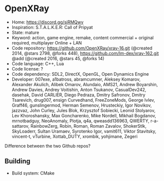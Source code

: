 # OpenXRay

- Home: https://discord.gg/sjRMQwv
- Inspiration: S.T.A.L.K.E.R: Call of Pripyat
- State: mature
- Keyword: action, game engine, remake, content commercial + original required, multiplayer Online + LAN
- Code repository: https://github.com/OpenXRay/xray-16.git (@created 2014, @stars 2798, @forks 448), https://github.com/Im-dex/xray-162.git @add (@created 2016, @stars 45, @forks 14)
- Code language: C++, Lua
- Code license: ?
- Code dependency: SDL2, DirectX, OpenGL, Open Dynamics Engine
- Developer: 007exe, a1batross, abramcumner, Aleksey Komarov, Alexander Akulich, Alibek Omarov, Alundaio, AMS21, Andrew Boyarshin, Andrew Davies, Andrey Voitishin, Anton Tsukanov, CasualDev242, dasehak, David CARLIER, Diego Pedraza, Dmitry Safronov, Dmitry Tsarevich, drug007, ensign Curvedhand, FreeZoneMods, George Ivlev, Graff46, gunslingermod, Herman Semenov, Hrusteckiy, Igor Novikov, jazzvaz, John Curley, Jules Blok, Krzysztof Sobiecki, Leonid Stolyarov, Lev Khoroshansky, Max Goncharenko, Mike Nordell, Mikhail Bogdanov, mrnotbadguy, NeoAnomaly, Plotja, q4a, qweasdd136963, QWERTY, r-a-sattarov, RainbowZerg, Robin, Roman, Roman Zavalov, ShokerStlk, SkyLoaderr, Sultan Uramaev, Syrotenko Igor, vamit611, Viktor Stavitsky, vincent-t, vTurbine, Xottab_DUTY, xrombik, yohjimane, Zegeri

Difference between the two Github repos?

## Building

- Build system: CMake
